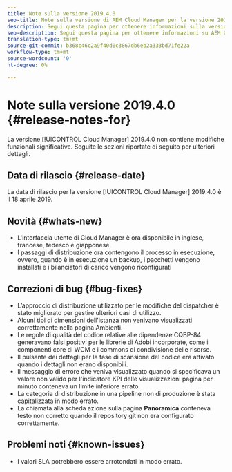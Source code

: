 ```yaml
---
title: Note sulla versione 2019.4.0
seo-title: Note sulla versione di AEM Cloud Manager per la versione 2019.4.0
description: Segui questa pagina per ottenere informazioni sulla versione 2019.4.0 di Cloud Manager.
seo-description: Segui questa pagina per ottenere informazioni su AEM Cloud Manager Release 2019.4.0.
translation-type: tm+mt
source-git-commit: b368c46c2a9f40d0c3867db6eb2a333bd71fe22a
workflow-type: tm+mt
source-wordcount: '0'
ht-degree: 0%

---
```



# Note sulla versione 2019.4.0 {#release-notes-for}

La versione [!UICONTROL Cloud Manager] 2019.4.0 non contiene modifiche funzionali significative. Seguite le sezioni riportate di seguito per ulteriori dettagli.

## Data di rilascio {#release-date}

La data di rilascio per la versione [!UICONTROL Cloud Manager] 2019.4.0 è il 18 aprile 2019.

## Novità {#whats-new}

* L&#39;interfaccia utente di Cloud Manager è ora disponibile in inglese, francese, tedesco e giapponese.
* I passaggi di distribuzione ora contengono il processo in esecuzione, ovvero, quando è in esecuzione un backup, i pacchetti vengono installati e i bilanciatori di carico vengono riconfigurati

## Correzioni di bug {#bug-fixes}

* L’approccio di distribuzione utilizzato per le modifiche del dispatcher è stato migliorato per gestire ulteriori casi di utilizzo.
* Alcuni tipi di dimensioni dell&#39;istanza non venivano visualizzati correttamente nella pagina Ambienti.
* Le regole di qualità del codice relative alle dipendenze CQBP-84 generavano falsi positivi per le librerie di Adobi  incorporate, come i componenti core di WCM e i commons di condivisione delle risorse.
* Il pulsante dei dettagli per la fase di scansione del codice era attivato quando i dettagli non erano disponibili.
* Il messaggio di errore che veniva visualizzato quando si specificava un valore non valido per l&#39;indicatore KPI delle visualizzazioni pagina per minuto conteneva un limite inferiore errato.
* La categoria di distribuzione in una pipeline non di produzione è stata capitalizzata in modo errato.
* La chiamata alla scheda azione sulla pagina **Panoramica** conteneva testo non corretto quando il repository git non era configurato correttamente.

## Problemi noti {#known-issues}

* I valori SLA potrebbero essere arrotondati in modo errato.
